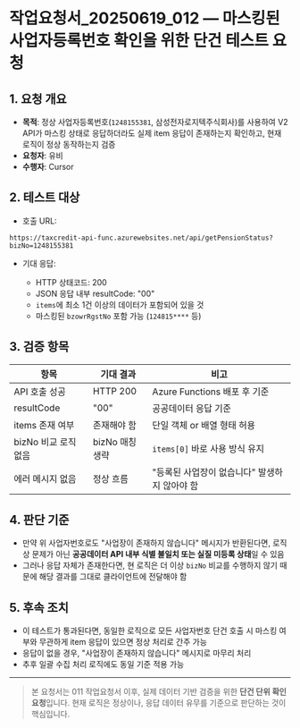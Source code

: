 # 작업요청서\_20250619\_012 — 마스킹된 사업자등록번호 확인을 위한 단건 테스트 요청

## 1. 요청 개요

* **목적**: 정상 사업자등록번호(`1248155381`, 삼성전자로지텍주식회사)를 사용하여 V2 API가 마스킹 상태로 응답하더라도 실제 item 응답이 존재하는지 확인하고, 현재 로직이 정상 동작하는지 검증
* **요청자**: 유비
* **수행자**: Cursor

## 2. 테스트 대상

* 호출 URL:

```http
https://taxcredit-api-func.azurewebsites.net/api/getPensionStatus?bizNo=1248155381
```

* 기대 응답:

  * HTTP 상태코드: 200
  * JSON 응답 내부 resultCode: "00"
  * `items`에 최소 1건 이상의 데이터가 포함되어 있을 것
  * 마스킹된 `bzowrRgstNo` 포함 가능 (`124815****` 등)

## 3. 검증 항목

| 항목             | 기대 결과       | 비고                         |
| -------------- | ----------- | -------------------------- |
| API 호출 성공      | HTTP 200    | Azure Functions 배포 후 기준    |
| resultCode     | "00"        | 공공데이터 응답 기준                |
| items 존재 여부    | 존재해야 함      | 단일 객체 or 배열 형태 허용          |
| bizNo 비교 로직 없음 | bizNo 매칭 생략 | `items[0]` 바로 사용 방식 유지     |
| 에러 메시지 없음      | 정상 흐름       | "등록된 사업장이 없습니다" 발생하지 않아야 함 |

## 4. 판단 기준

* 만약 위 사업자번호로도 "사업장이 존재하지 않습니다" 메시지가 반환된다면, 로직상 문제가 아닌 **공공데이터 API 내부 식별 불일치 또는 실질 미등록 상태**일 수 있음
* 그러나 응답 자체가 존재한다면, 현 로직은 더 이상 `bizNo` 비교를 수행하지 않기 때문에 해당 결과를 그대로 클라이언트에 전달해야 함

## 5. 후속 조치

* 이 테스트가 통과된다면, 동일한 로직으로 모든 사업자번호 단건 호출 시 마스킹 여부와 무관하게 item 응답이 있으면 정상 처리로 간주 가능
* 응답이 없을 경우, "사업장이 존재하지 않습니다" 메시지로 마무리 처리
* 추후 일괄 수집 처리 로직에도 동일 기준 적용 가능

---

> 본 요청서는 011 작업요청서 이후, 실제 데이터 기반 검증을 위한 **단건 단위 확인 요청**입니다. 현재 로직은 정상이나, 응답 데이터 유무를 기준으로 판단하는 것이 핵심입니다.
